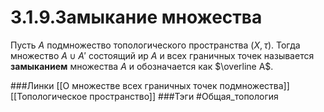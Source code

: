 # 3.1.9.Замыкание множества
Пусть $A$ подмножество топологического пространства $(X,\tau)$. Тогда множество $A\cup A'$ состоящий иp $A$ и всех граничных точек называется **замыканием** множества $A$ и обозначается как $\overline A$.

###Линки [[О множестве всех граничных точек подмножества]] [[Топологическое пространство]]
###Тэги 
 #Общая_топология